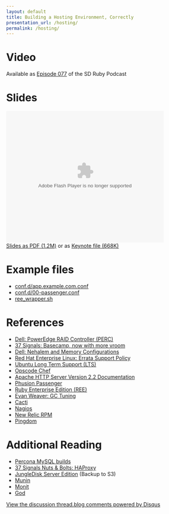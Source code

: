 ```yaml
---
layout: default
title: Building a Hosting Environment, Correctly
presentation_url: /hosting/
permalink: /hosting/
---
```

<div id="hosting">
  <h1>Video</h1>
  <p>Available as <a href="http://sdruby.org/podcast/77">Episode 077</a> of the SD Ruby Podcast</p>

  <h1>Slides</h1>
  <p>
    <div style="width:425px;text-align:left" id="__ss_2862693"><object style="margin:0px" width="425" height="355"><param name="movie" value="http://static.slidesharecdn.com/swf/ssplayer2.swf?doc=hosting-key-100108113335-phpapp02&amp;stripped_title=building-your-own-rails-hosting-environment" /><param name="allowFullScreen" value="true"/><param name="allowScriptAccess" value="always"/><embed src="http://static.slidesharecdn.com/swf/ssplayer2.swf?doc=hosting-key-100108113335-phpapp02&amp;stripped_title=building-your-own-rails-hosting-environment" type="application/x-shockwave-flash" allowscriptaccess="always" allowfullscreen="true" width="425" height="355"></embed></object></div>
    <a href="http://s3.nicbenders.com.s3.amazonaws.com/files/Hosting.pdf">Slides as PDF (1.2M)</a> or as <a href="http://s3.nicbenders.com.s3.amazonaws.com/files/Hosting.key.zip">Keynote file (668K)</a>
  </p>

  <h1>Example files</h1>
  <ul class="posts">
    <li><a href="/presentations/hosting-examples/app.example.com.conf">conf.d/app.example.com.conf</a></li>
    <li><a href="/presentations/hosting-examples/00-passenger.conf">conf.d/00-passenger.conf</a></li>
    <li><a href="/presentations/hosting-examples/ree_wrapper.sh">ree_wrapper.sh</a></li>
  </ul>

  <h1>References</h1>
  <ul class="posts">
    <li><a href="http://www.dell.com/content/topics/topic.aspx/global/products/pvaul/topics/en/us/raid_controller">Dell: PowerEdge RAID Controller (PERC)</a></li>
    <li><a href="http://37signals.com/svn/posts/1819-basecamp-now-with-more-vroom">37 Signals: Basecamp, now with more vroom</a></li>
    <li><a href="http://www.delltechcenter.com/page/04-08-2009+-+Nehalem+and+Memory+Configurations">Dell: Nehalem and Memory Configurations</a></li>
    <li><a href="http://www.redhat.com/security/updates/errata/">Red Hat Enterprise Linux: Errata Support Policy</a></li>
    <li><a href="https://wiki.ubuntu.com/LTS">Ubuntu Long Term Support (LTS)</a></li>
    <li><a href="http://wiki.opscode.com/display/chef/Home">Opscode Chef</a></li>
    <li><a href="http://httpd.apache.org/docs/2.2/">Apache HTTP Server Version 2.2 Documentation</a></li>
    <li><a href="http://www.modrails.com/">Phusion Passenger</a></li>
    <li><a href="http://www.rubyenterpriseedition.com/">Ruby Enterprise Edition (REE)</a></li>
    <li><a href="http://blog.evanweaver.com/articles/2009/04/09/ruby-gc-tuning/">Evan Weaver: GC Tuning</a></li>
    <li><a href="http://www.cacti.net/">Cacti</a></li>
    <li><a href="http://www.nagios.org/">Nagios</a></li>
    <li><a href="http://www.newrelic.com/">New Relic RPM</a></li>
    <li><a href="http://www.pingdom.com/">Pingdom</a></li>
  </ul>

  <h1>Additional Reading</h1>
  <ul class="posts">
    <li><a href="http://www.percona.com/percona-lab.html">Percona MySQL builds</a></li>
    <li><a href="http://37signals.com/svn/posts/1073-nuts-bolts-haproxy">37 Signals Nuts &amp; Bolts: HAProxy</a></li>
    <li><a href="http://www.jungledisk.com/business/server/features/">JungleDisk Server Edition</a> (Backup to S3)</li>
    <li><a href="http://munin.projects.linpro.no/">Munin</a></li>
    <li><a href="http://mmonit.com/monit/">Monit</a></li>
    <li><a href="http://god.rubyforge.org/">God</a></li>
  </ul>

  <div id="disqus_thread"></div><script type="text/javascript" src="http://disqus.com/forums/nicbenders/embed.js"></script><noscript><a href="http://disqus.com/forums/nicbenders/?url=ref">View the discussion thread.</a></noscript><a href="http://disqus.com" class="dsq-brlink">blog comments powered by <span class="logo-disqus">Disqus</span></a>
</div>
